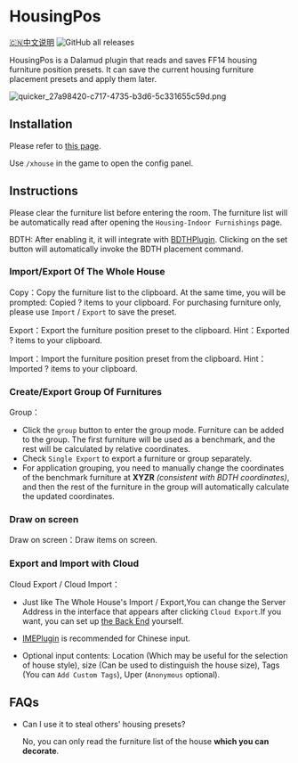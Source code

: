 # HousingPos
[🇨🇳中文说明](README_CN.md)
![GitHub all releases](https://img.shields.io/github/downloads/Bluefissure/HousingPos/total)

HousingPos is a Dalamud plugin that reads and saves FF14 housing furniture position presets. It can save the current housing furniture placement presets and apply them later.

![quicker_27a98420-c717-4735-b3d6-5c331655c59d.png](https://i.loli.net/2021/01/18/GS6HkexFmKjJn5v.png)

## Installation

Please refer to [this page](https://github.com/Bluefissure/DalamudPlugins/tree/Bluefissure).

Use `/xhouse` in the game to open the config panel.

## Instructions

Please clear the furniture list before entering the room. The furniture list will be automatically read after opening the `Housing-Indoor Furnishings` page.

BDTH: After enabling it, it will integrate with [BDTHPlugin](https://github.com/LeonBlade/BDTHPlugin). Clicking on the set button will automatically invoke the BDTH placement command.

### Import/Export Of The Whole House

Copy：Copy the furniture list to the clipboard. At the same time, you will be prompted: Copied ? items to your clipboard. For purchasing furniture only, please use `Import` / `Export` to save the preset.

Export：Export the furniture position preset to the clipboard. Hint：Exported ? items to your clipboard.

Import：Import the furniture position preset from the clipboard. Hint：Imported ? items to your clipboard.  

### Create/Export Group Of Furnitures

Group：
- Click the `group` button to enter the group mode. Furniture can be added to the group. The first furniture will be used as a benchmark, and the rest will be calculated by relative coordinates.    
- Check `Single Export` to export a furniture or group separately.  
- For application grouping, you need to manually change the coordinates of the benchmark furniture at **XYZR** *(consistent with BDTH coordinates)*, and then the rest of the furniture in the group will automatically calculate the updated coordinates.  
### Draw on screen

Draw on screen：Draw items on screen.  

### Export and Import with Cloud

Cloud Export / Cloud Import：
- Just like The Whole House's Import / Export,You can change the Server Address in the interface that appears after clicking `Cloud Export`.If you want, you can set up [the Back End](https://github.com/lclichen/BackendForHousingPos) yourself.

- [IMEPlugin](https://github.com/Bluefissure/IMEPlugin) is recommended for Chinese input.

- Optional input contents: Location (Which may be useful for the selection of house style), size (Can be used to distinguish the house size), Tags (You can `Add Custom Tags`), Uper (`Anonymous` optional).

## FAQs

- Can I use it to steal others' housing presets?

  No, you can only read the furniture list of the house **which you can decorate**.
